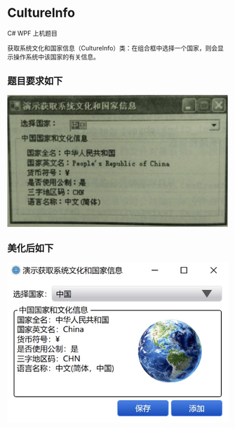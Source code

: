# CultureInfo
C# WPF 上机题目

获取系统文化和国家信息（CultureInfo）类：在组合框中选择一个国家，则会显示操作系统中该国家的有关信息。
## 题目要求如下
![Image](题目截图.jpeg)
## 美化后如下
![Image](界面.jpg)
